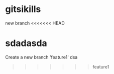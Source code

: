 # gitsikills
new branch
<<<<<<< HEAD

sdadasda
=======
Create a new branch 'feature1'
dsa

>>>>>>> feature1
